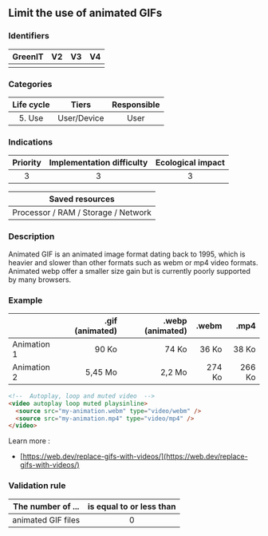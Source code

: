 ## Limit the use of animated GIFs

### Identifiers

| GreenIT | V2  | V3  | V4  |
| :-----: | :-: | :-: | :-: |
|         |     |     |     |

### Categories

| Life cycle |    Tiers    | Responsible |
| :--------: | :---------: | :---------: |
|   5. Use   | User/Device |    User     |

### Indications

| Priority | Implementation difficulty | Ecological impact |
| :------: | :-----------------------: | :---------------: |
|    3     |             3             |         3         |

|           Saved resources           |
| :---------------------------------: |
| Processor / RAM / Storage / Network |

### Description

Animated GIF is an animated image format dating back to 1995, which is heavier and slower than other formats such as webm or mp4 video formats. Animated webp offer a smaller size gain but is currently poorly supported by many browsers.

### Example

|             | .gif (animated) | .webp (animated) |  .webm |   .mp4 |
| :---------- | --------------: | ---------------: | -----: | -----: |
| Animation 1 |           90 Ko |            74 Ko |  36 Ko |  38 Ko |
| Animation 2 |         5,45 Mo |           2,2 Mo | 274 Ko | 266 Ko |

```html
<!--  Autoplay, loop and muted video  -->
<video autoplay loop muted playsinline>
  <source src="my-animation.webm" type="video/webm" />
  <source src="my-animation.mp4" type="video/mp4" />
</video>
```

Learn more :

- [https://web.dev/replace-gifs-with-videos/](https://web.dev/replace-gifs-with-videos/)

### Validation rule

| The number of ...  | is equal to or less than |
| ------------------ | :----------------------: |
| animated GIF files |            0             |
